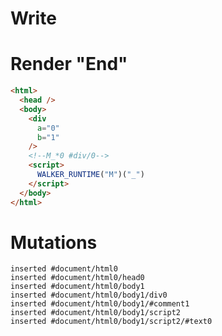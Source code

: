 # Write
  <div a=0 b=1></div><!--M_*0 #div/0--><script>WALKER_RUNTIME("M")("_")</script>


# Render "End"
```html
<html>
  <head />
  <body>
    <div
      a="0"
      b="1"
    />
    <!--M_*0 #div/0-->
    <script>
      WALKER_RUNTIME("M")("_")
    </script>
  </body>
</html>
```

# Mutations
```
inserted #document/html0
inserted #document/html0/head0
inserted #document/html0/body1
inserted #document/html0/body1/div0
inserted #document/html0/body1/#comment1
inserted #document/html0/body1/script2
inserted #document/html0/body1/script2/#text0
```